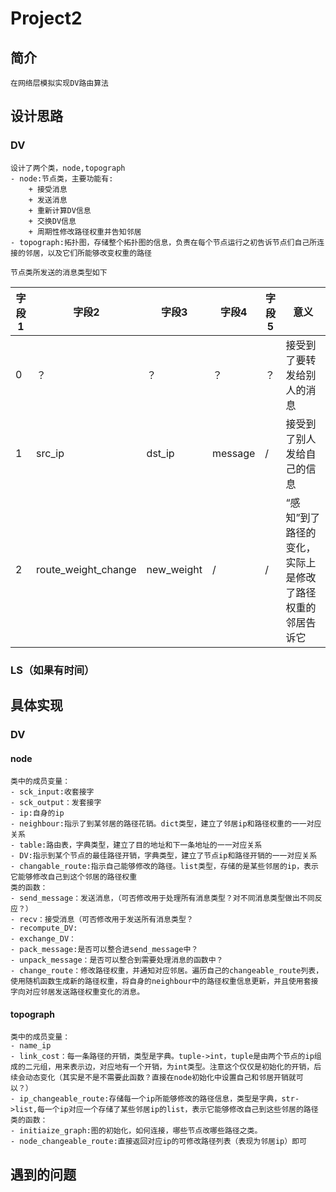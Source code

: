 # Project2
## 简介
    在网络层模拟实现DV路由算法
## 设计思路
### DV
    设计了两个类，node,topograph
    - node:节点类，主要功能有:
        + 接受消息
        + 发送消息
        + 重新计算DV信息
        + 交换DV信息
        + 周期性修改路径权重并告知邻居
    - topograph:拓扑图，存储整个拓扑图的信息，负责在每个节点运行之初告诉节点们自己所连接的邻居，以及它们所能够改变权重的路径
    
    节点类所发送的消息类型如下

|字段1|字段2|字段3|字段4|字段5|意义|
|-----|----|-----|-----|----|----|
|0|？|？|？|？|接受到了要转发给别人的消息|
|1|src_ip|dst_ip|message|/|接受到了别人发给自己的信息|
|2|route_weight_change|new_weight|/|/|“感知”到了路径的变化，实际上是修改了路径权重的邻居告诉它|

### LS（如果有时间）
## 具体实现
### DV
#### node
    类中的成员变量：
    - sck_input:收套接字
    - sck_output：发套接字
    - ip:自身的ip
    - neighbour:指示了到某邻居的路径花销。dict类型，建立了邻居ip和路径权重的一一对应关系
    - table:路由表，字典类型，建立了目的地址和下一条地址的一一对应关系
    - DV:指示到某个节点的最佳路径开销，字典类型，建立了节点ip和路径开销的一一对应关系
    - changable_route:指示自己能够修改的路径。list类型，存储的是某些邻居的ip，表示它能够修改自己到这个邻居的路径权重
    类的函数：
    - send_message：发送消息，（可否修改用于处理所有消息类型？对不同消息类型做出不同反应？）
    - recv：接受消息（可否修改用于发送所有消息类型？
    - recompute_DV:
    - exchange_DV：
    - pack_message:是否可以整合进send_message中？
    - unpack_message：是否可以整合到需要处理消息的函数中？
    - change_route：修改路径权重，并通知对应邻居。遍历自己的changeable_route列表，使用随机函数生成新的路径权重，将自身的neighbour中的路径权重信息更新，并且使用套接字向对应邻居发送路径权重变化的消息。
#### topograph
    类中的成员变量：
    - name_ip
    - link_cost：每一条路径的开销，类型是字典。tuple->int，tuple是由两个节点的ip组成的二元组，用来表示边，对应地有一个开销，为int类型。注意这个仅仅是初始化的开销，后续会动态变化（其实是不是不需要此函数？直接在node初始化中设置自己和邻居开销就可以？）
    - ip_changeable_route:存储每一个ip所能够修改的路径信息，类型是字典，str->list,每一个ip对应一个存储了某些邻居ip的list，表示它能够修改自己到这些邻居的路径
    类的函数：
    - initiaize_graph:图的初始化，如何连接，哪些节点改哪些路径之类。
    - node_changeable_route:直接返回对应ip的可修改路径列表（表现为邻居ip）即可
## 遇到的问题